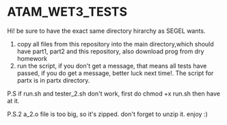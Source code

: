 # ATAM_WET3_TESTS
Hi!
be sure to have the exact same directory hirarchy as SEGEL wants.
1)	copy all files from this repository into the main directory,which should have part1, part2 and this repository, also download prog from dry homework
2) 	run the script, if you don't get a message, that means all tests have passed, if you do get a message, better luck next time!.
        The script for partx is in partx directory.

P.S if run.sh and tester_2.sh don't work, first do chmod +x run.sh then have at it.

P.S.2 a_2.o file is too big, so it's zipped. don't forget to unzip it.
enjoy :)

